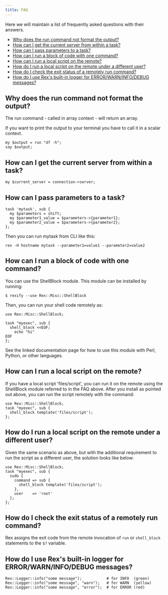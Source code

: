 ```yaml
---
title: FAQ
---
```


Here we will maintain a list of frequently asked questions with their answers.

* [Why does the run command not format the output?](#whydoestheruncommandnotformattheoutput)
* [How can I get the current server from within a task?](#howcanigetthecurrentserverfromwithinatask)
* [How can I pass parameters to a task?](#howcanipassparameterstoatask)
* [How can I run a block of code with one command?](#howcanirunablockofcodewithonecommand)
* [How can I run a local script on the remote?](#howcanirunalocalscriptontheremote)
* [How do I run a local script on the remote under a different user?](#howdoirunalocalscriptontheremoteunderadifferentuser)
* [How do I check the exit status of a remotely run command?](#howdoichecktheexitstatusofaremotelyruncommand)
* [How do I use Rex's built-in logger for ERROR/WARN/INFO/DEBUG messages?](#howdoiuserexsbuilt-inloggerforerrorwarninfodebugmessages)

## Why does the run command not format the output?

The run command - called in array context - will return an array.

If you want to print the output to your terminal you have to call it in a scalar context.

    my $output = run "df -h";
    say $output;

## How can I get the current server from within a task?

    my $current_server = connection->server;

## How can I pass parameters to a task?

    task 'mytask', sub {
      my $parameters = shift;
      my $parameter1_value = $parameters->{parameter1};
      my $parameter2_value = $parameters->{parameter2};
    };

Then you can run mytask from CLI like this:

    rex -H hostname mytask --parameter1=value1 --parameter2=value2

## How can I run a block of code with one command?

You can use the ShellBlock module. This module can be installed by running:

    $ rexify --use Rex::Misc::ShellBlock

Then, you can run your shell code remotely as:

    use Rex::Misc::ShellBlock;

    task "myexec", sub {
      shell_block <<EOF;
        echo "hi"
    EOF
    };

See the linked documentation page for how to use this module with Perl, Python, or other languages.

## How can I run a local script on the remote?

If you have a local script 'files/script', you can run it on the remote using the ShellBlock module referred to in the FAQ above. After you install as pointed out above, you can run the script remotely with the command:

    use Rex::Misc::ShellBlock;
    task "myexec", sub {
      shell_block template('files/script');
    };

## How do I run a local script on the remote under a different user?

Given the same scenario as above, but with the additional requirement to run the script as a different user, the solution looks like below:

    use Rex::Misc::ShellBlock;
    task "myexec", sub {
      sudo {
        command => sub {
          shell_block template('files/script');
        },
        user    => 'root'
      };
    };

## How do I check the exit status of a remotely run command?

Rex assigns the exit code from the remote invocation of `run` or `shell_block` statements to the `$?` variable.

## How do I use Rex's built-in logger for ERROR/WARN/INFO/DEBUG messages?

    Rex::Logger::info("some message");           # for INFO  (green)
    Rex::Logger::info("some message", "warn");   # for WARN  (yellow)
    Rex::Logger::info("some message", "error");  # for ERROR (red)
